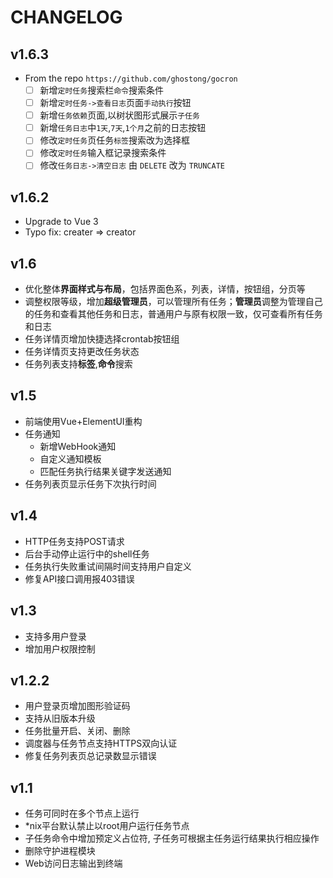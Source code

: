 # CHANGELOG

## v1.6.3

- From the repo `https://github.com/ghostong/gocron`
  - [ ] 新增`定时任务`搜索栏`命令`搜索条件
  - [ ] 新增`定时任务->查看日志`页面`手动执行`按钮
  - [ ] 新增`任务依赖`页面,以树状图形式展示`子任务`
  - [ ] 新增`任务日志`中`1天`,`7天`,`1个月`之前的日志按钮
  - [ ] 修改`定时任务`页任务`标签`搜索改为选择框
  - [ ] 修改`定时任务`输入框记录搜索条件
  - [ ] 修改`任务日志->清空日志` 由 `DELETE` 改为 `TRUNCATE`

## v1.6.2

- Upgrade to Vue 3
- Typo fix: creater => creator

## v1.6

- 优化整体**界面样式与布局**，包括界面色系，列表，详情，按钮组，分页等
- 调整权限等级，增加**超级管理员**，可以管理所有任务；**管理员**调整为管理自己的任务和查看其他任务和日志，普通用户与原有权限一致，仅可查看所有任务和日志
- 任务详情页增加快捷选择crontab按钮组
- 任务详情页支持更改任务状态
- 任务列表支持**标签**,**命令**搜索

## v1.5

- 前端使用Vue+ElementUI重构
- 任务通知
  - 新增WebHook通知
  - 自定义通知模板
  - 匹配任务执行结果关键字发送通知
- 任务列表页显示任务下次执行时间

## v1.4

- HTTP任务支持POST请求
- 后台手动停止运行中的shell任务
- 任务执行失败重试间隔时间支持用户自定义
- 修复API接口调用报403错误

## v1.3

- 支持多用户登录
- 增加用户权限控制

## v1.2.2

- 用户登录页增加图形验证码
- 支持从旧版本升级
- 任务批量开启、关闭、删除
- 调度器与任务节点支持HTTPS双向认证
- 修复任务列表页总记录数显示错误

## v1.1

- 任务可同时在多个节点上运行
- *nix平台默认禁止以root用户运行任务节点
- 子任务命令中增加预定义占位符, 子任务可根据主任务运行结果执行相应操作
- 删除守护进程模块
- Web访问日志输出到终端
